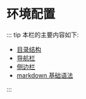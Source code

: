 # 环境配置
::: tip 本栏的主要内容如下:

* [目录结构](/course/directory_structure.md)
* [导航栏](/course/navigation_bar.md)
* [侧边栏](/course/sidebar.md)
* [markdown 基础语法](/course/grammar.md)

:::


<br/>
<Valine></Valine>

